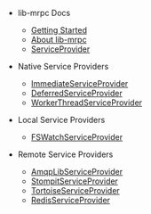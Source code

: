 <!-- _sidebar.md -->

- lib-mrpc Docs

	- [Getting Started](guides/readme.md)
	- [About lib-mrpc](guides/lib-mrpc.md)
	- [ServiceProvider](guides/ServiceProvider.md)

- Native Service Providers

	- [ImmediateServiceProvider](guides/ImmediateServiceProvider.md)
	- [DeferredServiceProvider](guides/DeferredServiceProvider.md)
	- [WorkerThreadServiceProvider](guides/WorkerThreadServiceProvider.md)

- Local Service Providers

	- [FSWatchServiceProvider](guides/FSWatchServiceProvider.md)

- Remote Service Providers

	- [AmqpLibServiceProvider](guides/AmqpLibServiceProvider.md)
	- [StompitServiceProvider](guides/StompitServiceProvider.md)
	- [TortoiseServiceProvider](guides/TortoiseServiceProvider.md)
	- [RedisServiceProvider](guides/RedisServiceProvider.md)
